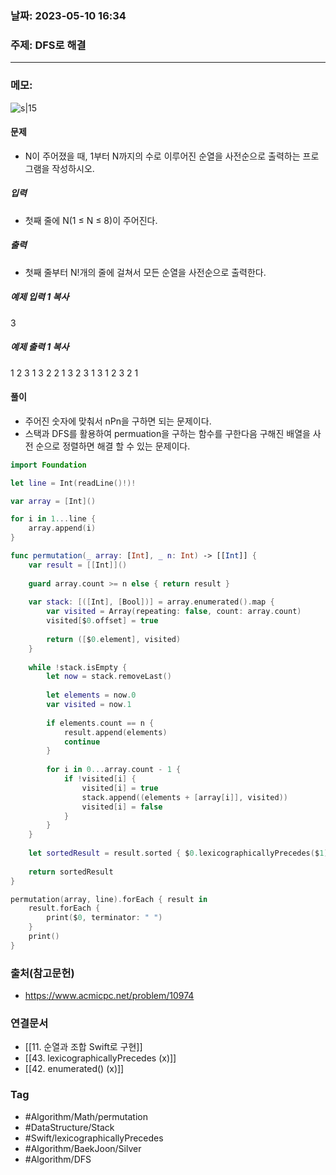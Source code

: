 ### 날짜: 2023-05-10 16:34

### 주제:  DFS로 해결
---
### 메모: 
![s|15](https://d2gd6pc034wcta.cloudfront.net/tier/8.svg)
#### 문제
- N이 주어졌을 때, 1부터 N까지의 수로 이루어진 순열을 사전순으로 출력하는 프로그램을 작성하시오.
##### 입력
- 첫째 줄에 N(1 ≤ N ≤ 8)이 주어진다. 
##### 출력
- 첫째 줄부터 N!개의 줄에 걸쳐서 모든 순열을 사전순으로 출력한다.
##### 예제 입력 1 복사
3
##### 예제 출력 1 복사
1 2 3
1 3 2
2 1 3
2 3 1
3 1 2
3 2 1
#### 풀이 
- 주어진 숫자에 맞춰서 nPn을 구하면 되는 문제이다. 
- 스택과 DFS를 활용하여 permuation을 구하는 함수를 구한다음 구해진 배열을 사전 순으로 정렬하면 해결 할 수 있는 문제이다.
~~~ swift 
import Foundation

let line = Int(readLine()!)!

var array = [Int]()

for i in 1...line { 
	array.append(i)
}

func permutation(_ array: [Int], _ n: Int) -> [[Int]] { 
	var result = [[Int]]()
	
	guard array.count >= n else { return result }
	
	var stack: [([Int], [Bool])] = array.enumerated().map { 
		var visited = Array(repeating: false, count: array.count)
		visited[$0.offset] = true
		
		return ([$0.element], visited)
	}
	
	while !stack.isEmpty { 
		let now = stack.removeLast()
		
		let elements = now.0
		var visited = now.1 
		
		if elements.count == n { 
			result.append(elements)
			continue
		}
		
		for i in 0...array.count - 1 { 
			if !visited[i] { 
				visited[i] = true
				stack.append((elements + [array[i]], visited))
				visited[i] = false
			}
		}
	}
	
	let sortedResult = result.sorted { $0.lexicographicallyPrecedes($1) }
	
	return sortedResult
}

permutation(array, line).forEach { result in 
	result.forEach { 
		print($0, terminator: " ")
	}
	print() 
}

~~~

### 출처(참고문헌) 
- https://www.acmicpc.net/problem/10974

### 연결문서 
- [[11. 순열과 조합 Swift로 구현]]
- [[43. lexicographicallyPrecedes (x)]]
- [[42. enumerated() (x)]]

### Tag
- #Algorithm/Math/permutation 
- #DataStructure/Stack 
- #Swift/lexicographicallyPrecedes
- #Algorithm/BaekJoon/Silver 
- #Algorithm/DFS 